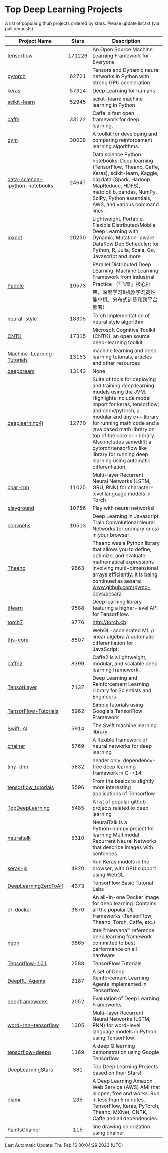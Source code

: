 # Top Deep Learning Projects
A list of popular github projects ordered by stars.
Please update list.txt (via pull requests)

|Project Name| Stars | Description |
| ---------- |:-----:| ----------- |
| [tensorflow](https://github.com/tensorflow/tensorflow) | 171226 | An Open Source Machine Learning Framework for Everyone |
| [pytorch](https://github.com/pytorch/pytorch) | 62721 | Tensors and Dynamic neural networks in Python with strong GPU acceleration |
| [keras](https://github.com/keras-team/keras) | 57314 | Deep Learning for humans |
| [scikit-learn](https://github.com/scikit-learn/scikit-learn) | 52945 | scikit-learn: machine learning in Python |
| [caffe](https://github.com/BVLC/caffe) | 33122 | Caffe: a fast open framework for deep learning. |
| [gym](https://github.com/openai/gym) | 30008 | A toolkit for developing and comparing reinforcement learning algorithms. |
| [data-science-ipython-notebooks](https://github.com/donnemartin/data-science-ipython-notebooks) | 24647 | Data science Python notebooks: Deep learning (TensorFlow, Theano, Caffe, Keras), scikit-learn, Kaggle, big data (Spark, Hadoop MapReduce, HDFS), matplotlib, pandas, NumPy, SciPy, Python essentials, AWS, and various command lines. |
| [mxnet](https://github.com/apache/mxnet) | 20250 | Lightweight, Portable, Flexible Distributed/Mobile Deep Learning with Dynamic, Mutation-aware Dataflow Dep Scheduler; for Python, R, Julia, Scala, Go, Javascript and more |
| [Paddle](https://github.com/PaddlePaddle/Paddle) | 19573 | PArallel Distributed Deep LEarning: Machine Learning Framework from Industrial Practice （『飞桨』核心框架，深度学习&机器学习高性能单机、分布式训练和跨平台部署） |
| [neural-style](https://github.com/jcjohnson/neural-style) | 18305 | Torch implementation of neural style algorithm |
| [CNTK](https://github.com/microsoft/CNTK) | 17315 | Microsoft Cognitive Toolkit (CNTK), an open source deep-learning toolkit |
| [Machine-Learning-Tutorials](https://github.com/ujjwalkarn/Machine-Learning-Tutorials) | 13153 | machine learning and deep learning tutorials, articles and other resources  |
| [deepdream](https://github.com/google/deepdream) | 13143 | None |
| [deeplearning4j](https://github.com/deeplearning4j/deeplearning4j) | 12770 | Suite of tools for deploying and training deep learning models using the JVM. Highlights include model import for keras, tensorflow, and onnx/pytorch, a modular and tiny c++ library for running math code and a java based math library on top of the core c++ library. Also includes samediff: a pytorch/tensorflow like library for running deep learning using automatic differentiation. |
| [char-rnn](https://github.com/karpathy/char-rnn) | 11025 | Multi-layer Recurrent Neural Networks (LSTM, GRU, RNN) for character-level language models in Torch |
| [playground](https://github.com/tensorflow/playground) | 10756 | Play with neural networks! |
| [convnetjs](https://github.com/karpathy/convnetjs) | 10513 | Deep Learning in Javascript. Train Convolutional Neural Networks (or ordinary ones) in your browser. |
| [Theano](https://github.com/Theano/Theano) | 9663 | Theano was a Python library that allows you to define, optimize, and evaluate mathematical expressions involving multi-dimensional arrays efficiently. It is being continued as aesara: www.github.com/pymc-devs/aesara |
| [tflearn](https://github.com/tflearn/tflearn) | 9588 | Deep learning library featuring a higher-level API for TensorFlow. |
| [torch7](https://github.com/torch/torch7) | 8776 | http://torch.ch |
| [tfjs-core](https://github.com/tensorflow/tfjs-core) | 8507 | WebGL-accelerated ML // linear algebra // automatic differentiation for JavaScript. |
| [caffe2](https://github.com/facebookarchive/caffe2) | 8399 | Caffe2 is a lightweight, modular, and scalable deep learning framework. |
| [TensorLayer](https://github.com/tensorlayer/TensorLayer) | 7137 | Deep Learning and Reinforcement Learning Library for Scientists and Engineers  |
| [TensorFlow-Tutorials](https://github.com/nlintz/TensorFlow-Tutorials) | 5962 | Simple tutorials using Google's TensorFlow Framework |
| [Swift-AI](https://github.com/Swift-AI/Swift-AI) | 5914 | The Swift machine learning library. |
| [chainer](https://github.com/chainer/chainer) | 5769 | A flexible framework of neural networks for deep learning |
| [tiny-dnn](https://github.com/tiny-dnn/tiny-dnn) | 5632 | header only, dependency-free deep learning framework in C++14 |
| [tensorflow_tutorials](https://github.com/pkmital/tensorflow_tutorials) | 5596 | From the basics to slightly more interesting applications of Tensorflow |
| [TopDeepLearning](https://github.com/aymericdamien/TopDeepLearning) | 5485 | A list of popular github projects related to deep learning |
| [neuraltalk](https://github.com/karpathy/neuraltalk) | 5310 | NeuralTalk is a Python+numpy project for learning Multimodal Recurrent Neural Networks that describe images with sentences. |
| [keras-js](https://github.com/transcranial/keras-js) | 4920 | Run Keras models in the browser, with GPU support using WebGL |
| [DeepLearningZeroToAll](https://github.com/hunkim/DeepLearningZeroToAll) | 4373 | TensorFlow Basic Tutorial Labs |
| [dl-docker](https://github.com/floydhub/dl-docker) | 3870 | An all-in-one Docker image for deep learning. Contains all the popular DL frameworks (TensorFlow, Theano, Torch, Caffe, etc.) |
| [neon](https://github.com/NervanaSystems/neon) | 3865 | Intel® Nervana™ reference deep learning framework committed to best performance on all hardware |
| [Tensorflow-101](https://github.com/sjchoi86/Tensorflow-101) | 2588 | TensorFlow Tutorials |
| [DeepRL-Agents](https://github.com/awjuliani/DeepRL-Agents) | 2187 | A set of Deep Reinforcement Learning Agents implemented in Tensorflow. |
| [deepframeworks](https://github.com/zer0n/deepframeworks) | 2052 | Evaluation of Deep Learning Frameworks |
| [word-rnn-tensorflow](https://github.com/hunkim/word-rnn-tensorflow) | 1305 | Multi-layer Recurrent Neural Networks (LSTM, RNN) for word-level language models in Python using TensorFlow. |
| [tensorflow-deepq](https://github.com/siemanko/tensorflow-deepq) | 1169 | A deep Q learning demonstration using Google Tensorflow |
| [DeepLearningStars](https://github.com/hunkim/DeepLearningStars) | 381 | Top Deep Learning Projects based on their Stars! |
| [dlami](https://github.com/ritchieng/dlami) | 235 | A Deep Learning Amazon Web Service (AWS) AMI that is open, free and works. Run in less than 5 minutes. TensorFlow, Keras, PyTorch, Theano, MXNet, CNTK, Caffe and all dependencies. |
| [PaintsChainer](https://github.com/taizan/PaintsChainer) | 115 | line drawing colorization using chainer |

Last Automatic Update: Thu Feb 16 00:04:29 2023 (UTC)
